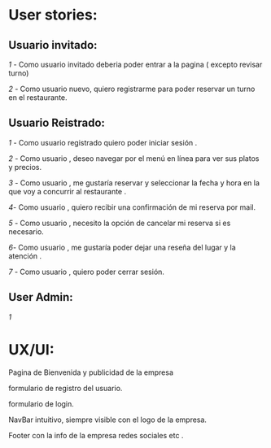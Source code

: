 # User stories:

## Usuario invitado:
_1_ - Como usuario invitado deberia poder entrar a la pagina ( excepto revisar turno)

_2_ - Como usuario nuevo, quiero registrarme para poder reservar un turno en el restaurante. 
## Usuario Reistrado:

_1_ -  Como usuario registrado quiero poder iniciar sesión .

_2_ - Como usuario , deseo navegar por el menú en línea para ver sus platos y precios.

_3_ - Como usuario , me gustaría  reservar y seleccionar la fecha y hora en la que voy a concurrir al restaurante .
 
_4_- Como usuario , quiero recibir una confirmación de mi reserva por mail.

_5_ - Como usuario , necesito la opción de cancelar mi reserva si es necesario.

_6_- Como usuario  , me gustaría poder dejar una reseña del lugar y la atención .

_7_ - Como usuario , quiero poder cerrar sesión.

## User Admin:

_1_


# UX/UI:
Pagina de Bienvenida y publicidad de la empresa

formulario de registro del usuario. 

formulario de login.

NavBar intuitivo, siempre visible con el logo de la empresa.

Footer con la info de la empresa redes sociales etc .
